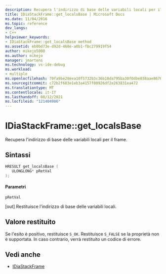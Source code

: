 ```yaml
---
description: Recupera l'indirizzo di base delle variabili locali per il frame.
title: IDiaStackFrame::get_localsBase | Microsoft Docs
ms.date: 11/04/2016
ms.topic: reference
dev_langs:
- C++
helpviewer_keywords:
- IDiaStackFrame::get_localsBase method
ms.assetid: eb0bd73e-d92d-468e-a0b1-fbc279919f54
author: mikejo5000
ms.author: mikejo
manager: jmartens
ms.technology: vs-ide-debug
ms.workload:
- multiple
ms.openlocfilehash: 70fa9be28eea10f5732b3c36b10da795ba30f0dbe038aae867085462de6cc70e
ms.sourcegitcommit: c72b2f603e1eb3a4157f00926df2e263831ea472
ms.translationtype: MT
ms.contentlocale: it-IT
ms.lasthandoff: 08/12/2021
ms.locfileid: "121404986"
---
```

# <a name="idiastackframeget_localsbase"></a>IDiaStackFrame::get_localsBase
Recupera l'indirizzo di base delle variabili locali per il frame.

## <a name="syntax"></a>Sintassi

```C++
HRESULT get_localsBase ( 
   ULONGLONG* pRetVal
);
```

#### <a name="parameters"></a>Parametri
 `pRetVal`

[out] Restituisce l'indirizzo di base delle variabili locali.

## <a name="return-value"></a>Valore restituito
 Se l'esito è positivo, restituisce `S_OK`. Restituisce `S_FALSE` se la proprietà non è supportata. In caso contrario, verrà restituito un codice di errore.

## <a name="see-also"></a>Vedi anche
- [IDiaStackFrame](../../debugger/debug-interface-access/idiastackframe.md)
